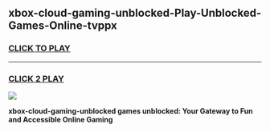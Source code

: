 
## xbox-cloud-gaming-unblocked-Play-Unblocked-Games-Online-tvppx
<h3>
<a href="https://premium76.site?title=xbox-cloud-gaming-unblocked&ref=25A">CLICK TO PLAY</a></h3>
<hr>

<h3>
<a href="https://premium76.site?title=xbox-cloud-gaming-unblocked&ref=25A">CLICK 2 PLAY</a>
  
</h3>

<a href="https://premium76.site?title=xbox-cloud-gaming-unblocked&ref=25A"><img src="https://clearcache.store/games.png"></a>


**xbox-cloud-gaming-unblocked games unblocked: Your Gateway to Fun and Accessible Online Gaming**
